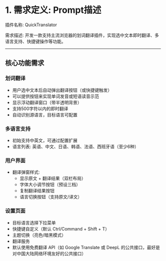 # 1. 需求定义: Prompt描述

插件名称: QuickTranslator  

需求描述: 开发一款支持主流浏览器的划词翻译插件，实现选中文本即时翻译、多语言支持、快捷键操作等功能。  

---

## 核心功能需求

### 划词翻译
- 用户选中文本后自动弹出翻译按钮（或快捷键触发） 
- 可以提供按钮来实现单词发音或短语读音示范 
- 显示浮动翻译窗口（带半透明背景）  
- 支持500字符以内的即时翻译  
- 自动识别源语言，目标语言可配置

### 多语言支持
- 初始支持中英文，可通过配置扩展  
- 语言列表: 英语、中文、日语、韩语、法语、西班牙语（至少6种）  

### 用户界面
- 翻译弹窗样式:  
  - 显示原文 + 翻译结果（双栏布局）  
  - 字体大小调节按钮（预设三档）  
  - 复制翻译结果按钮  
  - 语言切换按钮（支持原文/译文）  

### 设置页面
- 目标语言选择下拉菜单  
- 快捷键自定义（默认 Ctrl/Command + Shift + T）  
- 主题切换（亮色/暗黑模式）  
- 翻译服务  
- 默认使用免费翻译 API（如 Google Translate 或 DeepL 的公共接口，最好是对中国大陆网络环境友好的公共接口）  